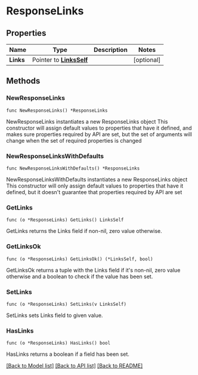 # ResponseLinks

## Properties

Name | Type | Description | Notes
------------ | ------------- | ------------- | -------------
**Links** | Pointer to [**LinksSelf**](LinksSelf.md) |  | [optional] 

## Methods

### NewResponseLinks

`func NewResponseLinks() *ResponseLinks`

NewResponseLinks instantiates a new ResponseLinks object
This constructor will assign default values to properties that have it defined,
and makes sure properties required by API are set, but the set of arguments
will change when the set of required properties is changed

### NewResponseLinksWithDefaults

`func NewResponseLinksWithDefaults() *ResponseLinks`

NewResponseLinksWithDefaults instantiates a new ResponseLinks object
This constructor will only assign default values to properties that have it defined,
but it doesn't guarantee that properties required by API are set

### GetLinks

`func (o *ResponseLinks) GetLinks() LinksSelf`

GetLinks returns the Links field if non-nil, zero value otherwise.

### GetLinksOk

`func (o *ResponseLinks) GetLinksOk() (*LinksSelf, bool)`

GetLinksOk returns a tuple with the Links field if it's non-nil, zero value otherwise
and a boolean to check if the value has been set.

### SetLinks

`func (o *ResponseLinks) SetLinks(v LinksSelf)`

SetLinks sets Links field to given value.

### HasLinks

`func (o *ResponseLinks) HasLinks() bool`

HasLinks returns a boolean if a field has been set.


[[Back to Model list]](../README.md#documentation-for-models) [[Back to API list]](../README.md#documentation-for-api-endpoints) [[Back to README]](../README.md)


